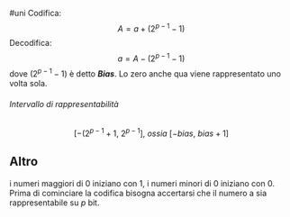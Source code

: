#uni 
Codifica: $$A = a + (2^{p-1} - 1 )$$
Decodifica: $$a = A - (2^{p - 1} - 1) $$
dove $(2^{p-1} - 1)$ è detto ___Bias___.
Lo zero anche qua viene rappresentato uno volta sola.
###### Intervallo di rappresentabilità 
$$[-(2^{p-1}+1, \ 2^{p-1}], \ ossia \ [-bias, \ bias + 1]$$
## Altro
i numeri maggiori di 0 iniziano con 1, i numeri minori di 0 iniziano con 0.
Prima di cominciare la codifica bisogna accertarsi che il numero a sia rappresentabile su $p$ bit.